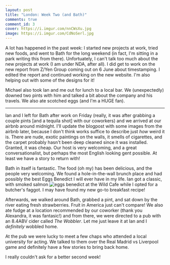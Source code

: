 ```yaml
---
layout: post
title: "London: Week Two (and Bath)"
comments: true
comment_id: 3
cover: https://i.imgur.com/nnCWsXu.jpg
image: https://i.imgur.com/CdNoSerl.jpg
---
```


A lot has happened in the past week: I started new projects at work, tried new foods, and went to Bath for the long weekend (in fact, I'm sitting in a park writing this from there). Unfortuately, I can't talk too much about the new projects at work (I am under NDA, after all). I did get to work on the new report from Z/Yen Group coming out on 6 June about timestamping. I edited the report and continued working on the new website. I'm also helping out with some of the designs for it! 

Michael also took Ian and me out for lunch to a local bar. We (unexpectedly) downed two pints with him and talked a bit about the company and his travels. We also ate scotched eggs (and I'm a HUGE fan).

---

Ian and I left for Bath after work on Friday (really, it was after grabbing a couple pints [and a tequila shot] with our coworkers) and we arrived at our airbnb around midnight. I'll update the blogpost with some images from the airbnb later, because I don't think works suffice to describe just _how_ weird it is. There are nude, exotic paintings on the walls, it smells of cigarettes, and the carpet probably hasn't been deep cleaned since it was installed. Granted, it was cheap. Our host is very welcoming, and a great conversationalist, but perhaps the most English looking gent possible. At least we have a story to return with!

Bath in itself is fantastic. The food (oh my) has been delicious, and the people very welcoming. We found a hole-in-the-wall brunch place and had possibly the best Eggs Benedict I will ever have in my life. Ian got a classic, with smoked salmon ![eggs benedict at the Wild Cafe](https://i.imgur.com/VJokmg6.jpg) while I opted for a butcher's faggot. I may have found my new go-to breakfast recipe! 

Afterwards, we walked around Bath, grabbed a pint, and sat down by the river eating fresh strawberries. Fruit in America just can't compare! We also ate fudge at a location recommended by our coworker (thank you Alexandra, it was fantasic!) and from there, we were directed to a pub with an 8.4ABV cider called *The Wobbler*. Let me just leave it at Ian and I _definitely_ wobbled home.

At the pub we were lucky to meet a few chaps who attended a local university for acting. We talked to them over the Real Madrid vs Liverpool game and definitely have a few stories to bring back home.

I really couldn't ask for a better second week!